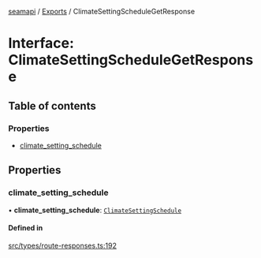 [seamapi](../README.md) / [Exports](../modules.md) / ClimateSettingScheduleGetResponse

# Interface: ClimateSettingScheduleGetResponse

## Table of contents

### Properties

- [climate\_setting\_schedule](ClimateSettingScheduleGetResponse.md#climate_setting_schedule)

## Properties

### climate\_setting\_schedule

• **climate\_setting\_schedule**: [`ClimateSettingSchedule`](../modules.md#climatesettingschedule)

#### Defined in

[src/types/route-responses.ts:192](https://github.com/seamapi/javascript/blob/main/src/types/route-responses.ts#L192)
